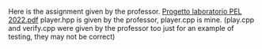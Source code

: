 Here is the assignment given by the professor.
[Progetto laboratorio PEL 2022.pdf](https://github.com/nicopiri/Checkers/files/12672484/Progetto.laboratorio.PEL.2022.pdf)
player.hpp is given by the professor, player.cpp is mine.
(play.cpp and verify.cpp were given by the professor too just for an example of testing, they may not be correct)
